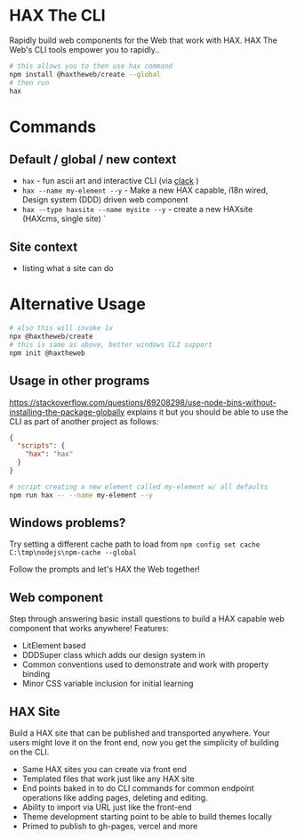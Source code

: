 # HAX The CLI
Rapidly build web components for the Web that work with HAX. HAX The Web's CLI tools empower you to rapidly..

```bash
# this allows you to then use hax command
npm install @haxtheweb/create --global
# then run
hax
```

# Commands

## Default / global / new context
- `hax` - fun ascii art and interactive CLI (via [clack](https://www.clack.cc/) )
- `hax --name my-element --y` - Make a new HAX capable, i18n wired, Design system (DDD) driven web component
- `hax --type haxsite --name mysite --y` - create a new HAXsite (HAXcms, single site) `

## Site  context
- listing what a site can do

# Alternative Usage

```bash
# also this will invoke 1x
npx @haxtheweb/create
# this is same as above, better windows CLI support
npm init @haxtheweb
```

## Usage in other programs
https://stackoverflow.com/questions/69208298/use-node-bins-without-installing-the-package-globally explains it but you should be able to use the CLI as part of another project as follows:
```json
{
  "scripts": {
    "hax": "hax"
  }
}
```

```bash
# script creating a new element called my-element w/ all defaults
npm run hax -- --name my-element --y
```

## Windows problems?
Try setting a different cache path to load from `npm config set cache C:\tmp\nodejs\npm-cache --global`

Follow the prompts and let's HAX the Web together!

## Web component

Step through answering basic install questions to build a HAX capable web component that works anywhere! Features:
- LitElement based
- DDDSuper class which adds our design system in
- Common conventions used to demonstrate and work with property binding
- Minor CSS variable inclusion for initial learning

## HAX Site

Build a HAX site that can be published and transported anywhere. Your users might love it on the front end, now you get the simplicity of building on the CLI.
- Same HAX sites you can create via front end
- Templated files that work just like any HAX site
- End points baked in to do CLI commands for common endpoint operations like adding pages, deleting and editing.
- Ability to import via URL just like the front-end
- Theme development starting point to be able to build themes locally
- Primed to publish to gh-pages, vercel and more
